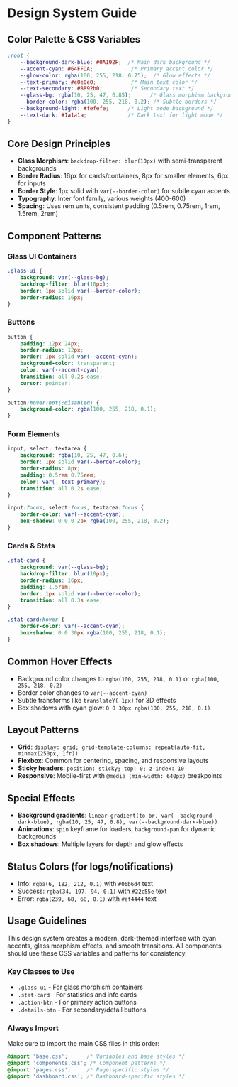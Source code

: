 # Design System Guide

## Color Palette & CSS Variables

```css
:root {
    --background-dark-blue: #0A192F;  /* Main dark background */
    --accent-cyan: #64FFDA;            /* Primary accent color */
    --glow-color: rgba(100, 255, 218, 0.75);  /* Glow effects */
    --text-primary: #e0e0e0;           /* Main text color */
    --text-secondary: #8892b0;         /* Secondary text */
    --glass-bg: rgba(10, 25, 47, 0.85);      /* Glass morphism background */
    --border-color: rgba(100, 255, 218, 0.2); /* Subtle borders */
    --background-light: #fefefe;      /* Light mode background */
    --text-dark: #1a1a1a;             /* Dark text for light mode */
}
```

## Core Design Principles

- **Glass Morphism**: `backdrop-filter: blur(10px)` with semi-transparent backgrounds
- **Border Radius**: 16px for cards/containers, 8px for smaller elements, 6px for inputs
- **Border Style**: 1px solid with `var(--border-color)` for subtle cyan accents
- **Typography**: Inter font family, various weights (400-600)
- **Spacing**: Uses rem units, consistent padding (0.5rem, 0.75rem, 1rem, 1.5rem, 2rem)

## Component Patterns

### Glass UI Containers

```css
.glass-ui {
    background: var(--glass-bg);
    backdrop-filter: blur(10px);
    border: 1px solid var(--border-color);
    border-radius: 16px;
}
```

### Buttons

```css
button {
    padding: 12px 24px;
    border-radius: 12px;
    border: 1px solid var(--accent-cyan);
    background-color: transparent;
    color: var(--accent-cyan);
    transition: all 0.2s ease;
    cursor: pointer;
}

button:hover:not(:disabled) {
    background-color: rgba(100, 255, 218, 0.1);
}
```

### Form Elements

```css
input, select, textarea {
    background: rgba(10, 25, 47, 0.6);
    border: 1px solid var(--border-color);
    border-radius: 8px;
    padding: 0.5rem 0.75rem;
    color: var(--text-primary);
    transition: all 0.2s ease;
}

input:focus, select:focus, textarea:focus {
    border-color: var(--accent-cyan);
    box-shadow: 0 0 0 2px rgba(100, 255, 218, 0.2);
}
```

### Cards & Stats

```css
.stat-card {
    background: var(--glass-bg);
    backdrop-filter: blur(10px);
    border-radius: 16px;
    padding: 1.5rem;
    border: 1px solid var(--border-color);
    transition: all 0.3s ease;
}

.stat-card:hover {
    border-color: var(--accent-cyan);
    box-shadow: 0 0 30px rgba(100, 255, 218, 0.1);
}
```

## Common Hover Effects

- Background color changes to `rgba(100, 255, 218, 0.1)` or `rgba(100, 255, 218, 0.2)`
- Border color changes to `var(--accent-cyan)`
- Subtle transforms like `translateY(-1px)` for 3D effects
- Box shadows with cyan glow: `0 0 30px rgba(100, 255, 218, 0.1)`

## Layout Patterns

- **Grid**: `display: grid; grid-template-columns: repeat(auto-fit, minmax(250px, 1fr))`
- **Flexbox**: Common for centering, spacing, and responsive layouts
- **Sticky headers**: `position: sticky; top: 0; z-index: 10`
- **Responsive**: Mobile-first with `@media (min-width: 640px)` breakpoints

## Special Effects

- **Background gradients**: `linear-gradient(to-br, var(--background-dark-blue), rgba(10, 25, 47, 0.8), var(--background-dark-blue))`
- **Animations**: `spin` keyframe for loaders, `background-pan` for dynamic backgrounds
- **Box shadows**: Multiple layers for depth and glow effects

## Status Colors (for logs/notifications)

- Info: `rgba(6, 182, 212, 0.1)` with `#06b6d4` text
- Success: `rgba(34, 197, 94, 0.1)` with `#22c55e` text
- Error: `rgba(239, 68, 68, 0.1)` with `#ef4444` text

## Usage Guidelines

This design system creates a modern, dark-themed interface with cyan accents, glass morphism effects, and smooth transitions. All components should use these CSS variables and patterns for consistency.

### Key Classes to Use

- `.glass-ui` - For glass morphism containers
- `.stat-card` - For statistics and info cards
- `.action-btn` - For primary action buttons
- `.details-btn` - For secondary/detail buttons

### Always Import

Make sure to import the main CSS files in this order:

```css
@import 'base.css';      /* Variables and base styles */
@import 'components.css'; /* Component patterns */
@import 'pages.css';     /* Page-specific styles */
@import 'dashboard.css'; /* Dashboard-specific styles */
```
